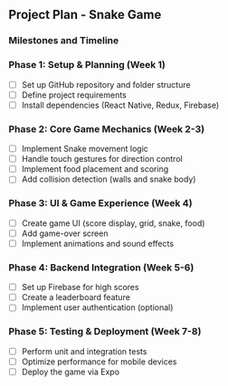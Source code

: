 ## Project Plan - Snake Game

### Milestones and Timeline

### **Phase 1: Setup & Planning (Week 1)**
- [ ] Set up GitHub repository and folder structure
- [ ] Define project requirements
- [ ] Install dependencies (React Native, Redux, Firebase)

### **Phase 2: Core Game Mechanics (Week 2-3)**
- [ ] Implement Snake movement logic
- [ ] Handle touch gestures for direction control
- [ ] Implement food placement and scoring
- [ ] Add collision detection (walls and snake body)

### **Phase 3: UI & Game Experience (Week 4)**
- [ ] Create game UI (score display, grid, snake, food)
- [ ] Add game-over screen
- [ ] Implement animations and sound effects

### **Phase 4: Backend Integration (Week 5-6)**
- [ ] Set up Firebase for high scores
- [ ] Create a leaderboard feature
- [ ] Implement user authentication (optional)

### **Phase 5: Testing & Deployment (Week 7-8)**
- [ ] Perform unit and integration tests
- [ ] Optimize performance for mobile devices
- [ ] Deploy the game via Expo
